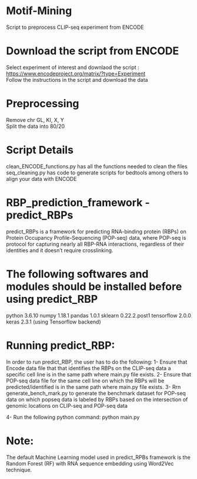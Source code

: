 # Motif-Mining
Script to preprocess CLIP-seq experiment from ENCODE

# Download the script from ENCODE
Select experiment of interest and downlaod the script : https://www.encodeproject.org/matrix/?type=Experiment <br>
Follow the instructions in the script and download the data 

# Preprocessing 
Remove chr GL, KI, X, Y <br>
Split the data into 80/20

# Script Details
clean_ENCODE_functions.py has all the functions needed to clean the files <br>
seq_cleaning.py has code to generate scripts for bedtools among others to align your data with ENCODE

# RBP_prediction_framework - predict_RBPs
predict_RBPs is a framework for predicting RNA-binding protein (RBPs) on Protein Occupancy Profile-Sequencing (POP-seq) data, where POP-seq is protocol for capturing nearly all RBP-RNA interactions, regardless of their identities and it doesn’t require crosslinking.  

# The following softwares and modules should be installed before using predict_RBP
python 3.6.10
numpy 1.18.1
pandas 1.0.1
sklearn 0.22.2.post1
tensorflow 2.0.0
keras 2.3.1 (using Tensorflow backend)

# Running  predict_RBP:
In order to run  predict_RBP, the user has to do the following:
1- Ensure that Encode data file that that identifies the RBPs on the CLIP-seq data a specific cell line is in the same path where  main.py file exists.
2- Ensure that POP-seq data file for the same cell line on which the RBPs will be predicted/identified  is in the same path where  main.py file exists.
3- Rrn generate_bench_mark.py to generate the benchmark dataset for POP-seq data on which popseq data is labeled by RBPs based on the intersection of genomic locations on CLIP-seq and POP-seq data

4- Run the following python command:
python main.py 

# Note:
The default Machine Learning model used in predict_RPBs framework is the Random Forest (RF) with RNA sequence embedding using Word2Vec technique.
